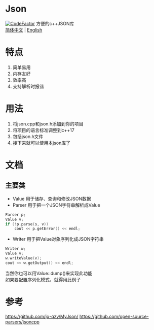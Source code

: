 ﻿# Json
[![CodeFactor](https://www.codefactor.io/repository/github/twoone-3/json/badge)](https://www.codefactor.io/repository/github/twoone-3/json)
方便的c++JSON库<br>
[简体中文](README.md) | [English](README_EN.md)
# 特点
1. 简单易用
2. 内存友好
3. 效率高
4. 支持解析时报错
# 用法
1. 将json.cpp和json.h添加到你的项目
2. 将项目的语言标准调整到c++17
3. 包括json.h文件
4. 接下来就可以使用本json库了
# 文档
## 主要类
* Value
用于储存、查询和修改JSON数据
* Parser
用于把一个JSON字符串解析成Value
```cpp
Parser p;
Value v;
if (!p.parse(s, v))
	cout << p.getError() << endl;
```
* Writer
用于把Value对象序列化成JSON字符串
```cpp
Writer w;
Value v;
w.writeValue(v);
cout << w.getOutput() << endl;
```
当然你也可以用Value::dump()来实现此功能  
如果要配置序列化模式，就得用此例子
# 参考
https://github.com/jo-qzy/MyJson/
https://github.com/open-source-parsers/jsoncpp
